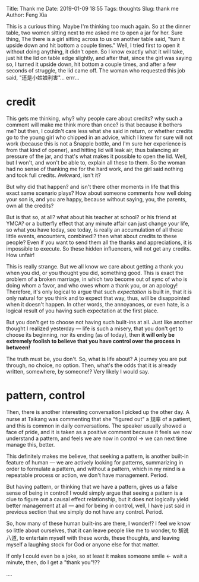 Title: Thank me
Date: 2019-01-09 18:55
Tags: thoughts
Slug: thank me
Author: Feng Xia


This is a curious thing. Maybe I'm thinking too much again. So at the
dinner table, two women sitting next to me asked me to open a jar for
her. Sure thing, The there is a girl sitting across to us on another
table said, "turn it upside down and hit bottom a couple times." Well,
I tried first to open it without doing anything, it didn't open. So I
know exactly what it will take, just hit the lid on table edge
slightly, and after that, since the girl was saying so, I turned it
upside down, hit bottom a couple times, and after a few seconds of
struggle, the lid came off. The woman who requested this job said,
"还是小姑娘利害"... errr...

# credit

This gets me thinking, why? why people care about credits? why such a
comment will make me think more than once? is that because it bothers
me? but then, I couldn't care less what she said in return, or whether
credits go to the young girl who chipped in an advice, which I knew
for sure will not work (because this is not a Snapple bottle, and I'm
sure her experience is from that kind of opener), and hitting lid will
leak air, thus balancing air pressure of the jar, and that's what
makes it possible to open the lid. Well, but I won't, and won't be
able to, explain all these to them. So the woman had no sense of
thanking me for the hard work, and the girl said nothing and took full
credits. Awkward, isn't it?

But why did that happen? and isn't there other moments in life that
this exact same scenario plays? How about someone comments how well
doing your son is, and you are happy, because without saying, you, the
parents, own all the credits? 

But is that so, at all? what about his teacher at school? or his
friend at YMCA? or a butterfly effect that any minute affair can just
change your life, so what you have today, see today, is really an
accumulation of all these little events, encounters, combined!? then
what about credits to these people? Even if you want to send them all
the thanks and appreciations, it is impossible to execute. So these
hidden influencers, will not get any credits. How unfair!

This is really strange. But we all know we care about getting a thank
you when you did, or you thought you did, something good. This is
exact the problem of a broken marriage, in which two become out of
sync of who is doing whom a favor, and who owes whom a thank you, or
an apology! Therefore, it's only logical to argue that such
_expectation_ is built in, that it is only natural for you think and
to expect that way, thus, will be disappointed when it doesn't
happen. In other words, the annoyances, or even hate, is a logical
result of you having such expectation at the first place.

But you don't get to choose not having such built-ins at all. Just
like another thought I realized yesterday &mdash; life is such a
misery, that you don't get to choose its beginning, nor its ending (as
of today), then **it will only be extremely foolish to believe that you
have control over the process in between!** 

The truth must be, you don't. So, what is life about? A journey you
are put through, no choice, no option. Then, what's the odds that it
is already written, somewhere, by someone!? Very likely I would say.

# pattern, control

Then, there is another interesting conversation I picked up the  other
day. A nurse at Taikang was commenting that she "figured out" a
规率 of a patient, and this is common in daily conversations. The
speaker usually showed a face of pride, and it is taken as a positive
comment because it feels we now understand a pattern, and feels we are
now in control &rarr; we can next time manage this, better.

This definitely makes me believe, that seeking a pattern, is another
built-in feature of human &mdash; we are actively looking for
patterns, summarizing in order to formulate a pattern, and without a
pattern, which in my mind is a repeatable process or action, we don't
have management. Period. 

But having pattern, or thinking that we have a pattern, gives us a
false sense of being in control! I would simply argue that seeing a
pattern is a clue to figure out a causal effect relationship, but it
does not logically yield better management at all &mdash; and for
being in control, well, I have just said in previous section that we
simply do not have any control. Period.

So, how many of these human built-ins are there, I wonder!? I feel we
know so little about ourselves, that it can leave people like me to
wonder, to 胡说八道, to entertain myself with these words, these
thoughts, and leaving myself a laughing stock for God or anyone else
for that matter.

If only I could even be a joke, so at least it makes someone smile
&larr; wait a minute, then, do I get a "thank you"!??

....
